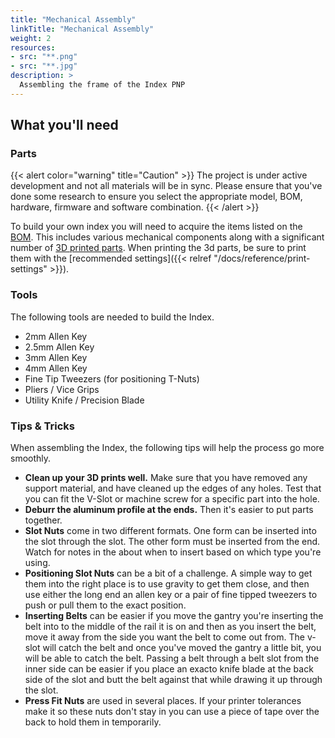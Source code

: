 ```yaml
---
title: "Mechanical Assembly"
linkTitle: "Mechanical Assembly"
weight: 2
resources:
- src: "**.png"
- src: "**.jpg"
description: >
  Assembling the frame of the Index PNP
---
```


## What you'll need

### Parts

{{< alert color="warning" title="Caution" >}}
The project is under active development and not all materials will be in sync. Please ensure that you've done some research to ensure you select the appropriate model, BOM, hardware, firmware and software combination.
{{< /alert >}}

To build your own index you will need to acquire the items listed on the  [BOM](https://github.com/index-machines/index/blob/master/pnp/INDEX%20BOM%20-%20MECH.csv). This includes various mechanical components along with a significant number of  [3D printed parts](https://github.com/index-machines/index/tree/master/pnp/cad/3D-Prints). When printing the 3d parts, be sure to print them with the [recommended settings]({{< relref "/docs/reference/print-settings" >}}).

### Tools

The following tools are needed to build the Index.

* 2mm Allen Key
* 2.5mm Allen Key
* 3mm Allen Key
* 4mm Allen Key
* Fine Tip Tweezers (for positioning T-Nuts)
* Pliers / Vice Grips
* Utility Knife / Precision Blade

### Tips & Tricks

When assembling the Index, the following tips will help the process go more smoothly.

* **Clean up your 3D prints well.** Make sure that you have removed any support material, and have cleaned up the edges of any holes. Test that you can fit the V-Slot or machine screw for a specific part into the hole.
* **Deburr the aluminum profile at the ends.** Then it's easier to put parts together.
* **Slot Nuts** come in two different formats. One form can be inserted into the slot through the slot. The other form must be inserted from the end. Watch for notes in the about when to insert based on which type you're using.
* **Positioning Slot Nuts** can be a bit of a challenge. A simple way to get them into the right place is to use gravity to get them close, and then use either the long end an allen key or a pair of fine tipped tweezers to push or pull them to the exact position.
* **Inserting Belts** can be easier if you move the gantry you're inserting the belt into to the middle of the rail it is on and then as you insert the belt, move it away from the side you want the belt to come out from. The v-slot will catch the belt and once you've moved the gantry a little bit, you will be able to catch the belt. Passing a belt through a belt slot from the inner side can be easier if you place an exacto knife blade at the back side of the slot and butt the belt against that while drawing it up through the slot.
* **Press Fit Nuts** are used in several places. If your printer tolerances make it so these nuts don't stay in you can use a piece of tape over the back to hold them in temporarily.

